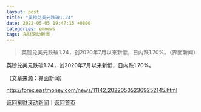 ```yaml
---
layout: post
title: "英镑兑美元跌破1.24"
date: 2022-05-05 19:47:15 +0800
categories: emnews
tags: 东财滚动新闻
---
```

> 英镑兑美元跌破1.24，创2020年7月以来新低，日内跌1.70%。（界面新闻）

<p>英镑兑美元跌破1.24，创2020年7月以来新低，日内跌1.70%。</p><p class="em_media">（文章来源：界面新闻）</p>

<http://forex.eastmoney.com/news/11142,202205052369252145.html>

[返回东财滚动新闻](//finews.withounder.com/emnews/)｜[返回首页](//finews.withounder.com/)